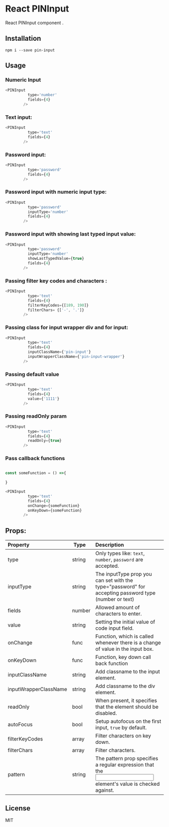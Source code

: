 # React PINInput
React PINInput component .


## Installation

`npm i --save pin-input`

## Usage

### Numeric Input
```js
<PINInput
          type='number'
          fields={4}
        />
```

### Text input:

```js
<PINInput
          type='text'
          fields={4}
        />
```

### Password input:
```js
<PINInput
          type='password'
          fields={4}
        />
```

### Password input with numeric input type:
```js
<PINInput
          type='password'
          inputType='number'
          fields={4}
        />
```

### Password input with showing last typed input value:
```js
<PINInput
          type='password'
          inputType='number'
          showLastTypedValue={true}
          fields={4}
        />
```

### Passing filter key codes and characters :

```js
<PINInput
          type='text'
          fields={4}
          filterKeyCodes={[189, 190]}
          filterChars= {['-', '.']}
        />
```

### Passing class for input wrapper div and for input:

```js
<PINInput
          type='text'
          fields={4}
          inputClassName={'pin-input'}
          inputWrapperClassName={'pin-input-wrapper'}
        />
```

### Passing default value
```js
<PINInput
          type='text'
          fields={4}
          value={'1111'}
        />
```

### Passing readOnly param
```js
<PINInput
          type='text'
          fields={4}
          readOnly={true}
        />
```

### Pass callback functions
```js

const someFunction = () =>{
  
}

<PINInput
          type='text'
          fields={4}
          onChange={someFunction}
          onKeyDown={someFunction}
        />
```


## Props:

| Property | Type | Description |
|:---|:---|:---|
| type | string | Only types like: `text`, `number`, `password` are accepted.|
| inputType | string | The inputType prop you can set with the type="password" for accepting password type (number or text)|
| fields | number | Allowed amount of characters to enter. |
| value | string | Setting the initial value of code input field. |
| onChange | func | Function, which is called whenever there is a change of value in the input box. |
| onKeyDown | func | Function, key down call back function |
| inputClassName | string | Add classname to the input element. |
| inputWrapperClassName | string | Add classname to the div element. |
| readOnly | bool | When present, it specifies that the element should be disabled. |
| autoFocus | bool | Setup autofocus on the first input, `true` by default. |
| filterKeyCodes | array | Filter characters on key down. |
| filterChars | array | Filter characters. | default: ['-', '.'] |
| pattern | string | The pattern prop specifies a regular expression that the <input> element's value is checked against. |


## License
MIT
